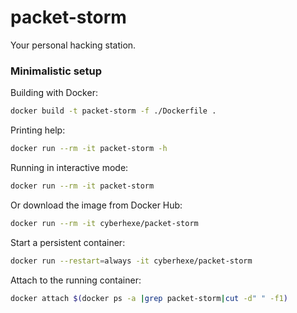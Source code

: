 # packet-storm

Your personal hacking station.


### Minimalistic setup

Building with Docker:
```bash
docker build -t packet-storm -f ./Dockerfile .
```

Printing help:
```bash
docker run --rm -it packet-storm -h
```

Running in interactive mode:
```bash
docker run --rm -it packet-storm
```

Or download the image from Docker Hub:
```bash
docker run --rm -it cyberhexe/packet-storm
```

Start a persistent container:
```bash
docker run --restart=always -it cyberhexe/packet-storm
```

Attach to the running container:
```bash
docker attach $(docker ps -a |grep packet-storm|cut -d" " -f1)
```